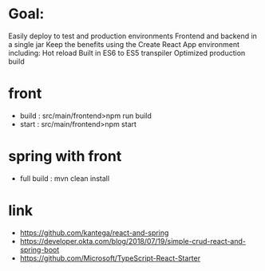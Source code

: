 

# Goal:
Easily deploy to test and production environments
Frontend and backend in a single jar
Keep the benefits using the Create React App environment including:
Hot reload
Built in ES6 to ES5 transpiler
Optimized production build

# front
* build : src/main/frontend>npm run build
* start : src/main/frontend>npm start


# spring with front
* full build : mvn clean install


# link
* https://github.com/kantega/react-and-spring
* https://developer.okta.com/blog/2018/07/19/simple-crud-react-and-spring-boot
* https://github.com/Microsoft/TypeScript-React-Starter